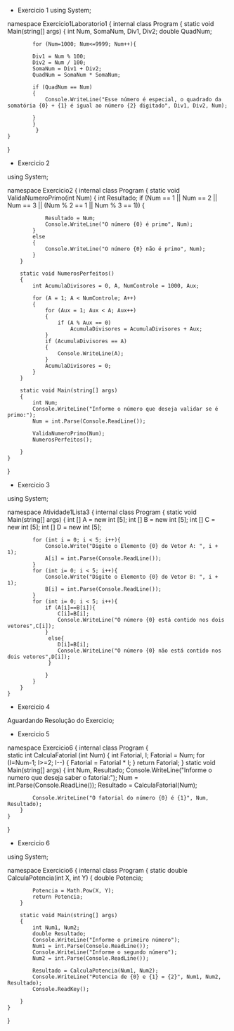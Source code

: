 - Exercicio 1 
using System;

namespace Exercicio1Laboratorio1
{
    internal class Program
    {
        static void Main(string[] args)
        {
            int Num, SomaNum, Div1, Div2;
            double QuadNum;
            
            for (Num=1000; Num<=9999; Num++){

            Div1 = Num % 100;
            Div2 = Num / 100;
            SomaNum = Div1 + Div2;
            QuadNum = SomaNum * SomaNum;

            if (QuadNum == Num)
            {
                Console.WriteLine("Esse número é especial, o quadrado da somatória {0} + {1} é igual ao número {2} digitado", Div1, Div2, Num);

            }
            }
             }
    }
}

- Exercicio 2 

using System;

namespace Exercicio2
{
    internal class Program
    {
        static void ValidaNumeroPrimo(int Num)
        {
            int Resultado;
            if (Num == 1 || Num == 2 || Num == 3 || (Num % 2 == 1 || Num % 3 == 1))
            {

                Resultado = Num;
                Console.WriteLine("O número {0} é primo", Num);
            }
            else
            {
                Console.WriteLine("O número {0} não é primo", Num);
            }
        }

        static void NumerosPerfeitos()
        {
            int AcumulaDivisores = 0, A, NumControle = 1000, Aux;

            for (A = 1; A < NumControle; A++)
            {   
                for (Aux = 1; Aux < A; Aux++)
                {
                    if (A % Aux == 0)
                        AcumulaDivisores = AcumulaDivisores + Aux;
                }
                if (AcumulaDivisores == A)
                {
                    Console.WriteLine(A);
                }
                AcumulaDivisores = 0;
            }
        }
         
        static void Main(string[] args)
        {
            int Num;
            Console.WriteLine("Informe o número que deseja validar se é primo:");
            Num = int.Parse(Console.ReadLine());

            ValidaNumeroPrimo(Num);
            NumerosPerfeitos();

        }
    }
}

- Exercicio 3

using System;

namespace Atividade1Lista3
{
    internal class Program
    {
        static void Main(string[] args)
        {
            int [] A = new int [5];
            int [] B = new int [5];
            int [] C = new int [5];
            int [] D = new int [5];

            for (int i = 0; i < 5; i++){
                Console.Write("Digite o Elemento {0} do Vetor A: ", i + 1);
                A[i] = int.Parse(Console.ReadLine());
            }
            for (int i= 0; i < 5; i++){
                Console.Write("Digite o Elemento {0} do Vetor B: ", i + 1);
                B[i] = int.Parse(Console.ReadLine());
            }
            for (int i= 0; i < 5; i++){
                if (A[i]==B[i]){
                    C[i]=B[i];
                    Console.WriteLine("O número {0} está contido nos dois vetores",C[i]);
                }
                 else{
                    D[i]=B[i];
                    Console.WriteLine("O número {0} não está contido nos dois vetores",D[i]);
                 }  
                    
                }
            }
        }
    }

- Exercicio 4

Aguardando Resolução do Exercicio;





- Exercicio 5

namespace Exercicio6
{
    internal class Program
    {   
        static int CalculaFatorial (int Num)
        {
            int Fatorial, I;
            Fatorial = Num;
            for (I=Num-1; I>=2; I--)
            {
                Fatorial = Fatorial * I;
            }
            return Fatorial;
        }
        static void Main(string[] args)
        {
            int Num, Resultado;
            Console.WriteLine("Informe o numero que deseja saber o fatorial:");
            Num = int.Parse(Console.ReadLine());
            Resultado = CalculaFatorial(Num);

            Console.WriteLine("O fatorial do número {0} é {1}", Num, Resultado);
        }
    }
}

- Exercicio 6

using System;

namespace Exercicio6
{
    internal class Program
    {
        static double CalculaPotencia(int X, int Y)
        {
        double Potencia;

            Potencia = Math.Pow(X, Y);
            return Potencia;
        }

        static void Main(string[] args)
        {
            int Num1, Num2;
            double Resultado;
            Console.WriteLine("Informe o primeiro número");
            Num1 = int.Parse(Console.ReadLine());
            Console.WriteLine("Informe o segundo número");
            Num2 = int.Parse(Console.ReadLine());

            Resultado = CalculaPotencia(Num1, Num2);
            Console.WriteLine("Potencia de {0} e {1} = {2}", Num1, Num2, Resultado);
            Console.ReadKey();

        }
    }
}

